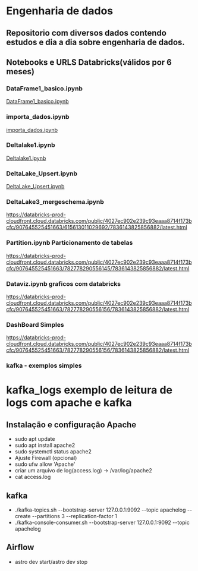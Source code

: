 # Engenharia de dados
## Repositorio com diversos dados contendo estudos e dia a dia sobre engenharia de dados.
## Notebooks e URLS Databricks(válidos por 6 meses)
### DataFrame1_basico.ipynb
[DataFrame1_basico.ipynb](https://databricks-prod-cloudfront.cloud.databricks.com/public/4027ec902e239c93eaaa8714f173bcfc/907645525451663/2583795369382292/7836143825856882/latest.html)
### importa_dados.ipynb
[importa_dados.ipynb](https://databricks-prod-cloudfront.cloud.databricks.com/public/4027ec902e239c93eaaa8714f173bcfc/907645525451663/355038990909768/7836143825856882/latest.html)
### Deltalake1.ipynb
[Deltalake1.ipynb](https://databricks-prod-cloudfront.cloud.databricks.com/public/4027ec902e239c93eaaa8714f173bcfc/907645525451663/2744160295569945/7836143825856882/latest.html)
### DeltaLake_Upsert.ipynb
[DeltaLake_Upsert.ipynb](https://databricks-prod-cloudfront.cloud.databricks.com/public/4027ec902e239c93eaaa8714f173bcfc/907645525451663/1893870208292263/7836143825856882/latest.html)
### DeltaLake3_mergeschema.ipynb
https://databricks-prod-cloudfront.cloud.databricks.com/public/4027ec902e239c93eaaa8714f173bcfc/907645525451663/615613011029692/7836143825856882/latest.html
### Partition.ipynb Particionamento de tabelas
https://databricks-prod-cloudfront.cloud.databricks.com/public/4027ec902e239c93eaaa8714f173bcfc/907645525451663/782778290556145/7836143825856882/latest.html
### Dataviz.ipynb graficos com databricks
https://databricks-prod-cloudfront.cloud.databricks.com/public/4027ec902e239c93eaaa8714f173bcfc/907645525451663/782778290556156/7836143825856882/latest.html
### DashBoard Simples
https://databricks-prod-cloudfront.cloud.databricks.com/public/4027ec902e239c93eaaa8714f173bcfc/907645525451663/782778290556156/7836143825856882/latest.html

### kafka - exemplos simples

# kafka_logs exemplo de leitura de logs com apache e kafka
## Instalação e configuração Apache
* sudo apt update
* sudo apt install apache2
 * sudo systemctl status apache2
* Ajuste Firewall (opcional)
 * sudo ufw allow 'Apache'
* criar um arquivo de log(access.log) -> /var/log/apache2
 * cat access.log

## kafka
* ./kafka-topics.sh --bootstrap-server 127.0.0.1:9092 --topic apachelog --create --partitions 3 --replication-factor 1
* ./kafka-console-consumer.sh --bootstrap-server 127.0.0.1:9092 --topic apachelog

## Airflow
* astro dev start/astro dev stop